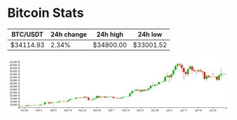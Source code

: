 # Bitcoin Stats

BTC/USDT|24h change|24h high|24h low|
|---|---|---|---|
|$34114.93|2.34%|$34800.00|$33001.52|

<img src="./chart.svg">
